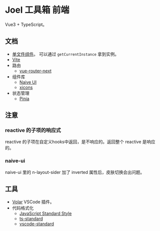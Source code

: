 # Joel 工具箱 前端
Vue3 + TypeScript。

## 文档
* [单文件组件](https://v3.cn.vuejs.org/api/sfc-script-setup.html)。 可以通过 `getCurrentInstance` 拿到实例。
* [Vite](https://cn.vitejs.dev/config/)
* 路由
  * [vue-router-next](https://next.router.vuejs.org/zh/index.html)
* 组件库
  * [Naive UI](https://www.naiveui.com/zh-CN/os-theme)
  * [xicons](https://www.xicons.org/#/)
* 状态管理
  * [Pinia](https://pinia.esm.dev/)

## 注意
### reactive 的子项的响应式
reactive 的子项在自定义hooks中返回，是不响应的。返回整个 reactive 是响应的。

### naive-ui
naive-ui 里的 n-layout-sider 加了 inverted 属性后，皮肤切换会出问题。

## 工具
* [Volar](https://marketplace.visualstudio.com/items?itemName=johnsoncodehk.volar) VSCode 插件。
* 代码格式化
  * [JavaScript Standard Style](https://standardjs.com/)
  * [ts-standard](https://github.com/standard/ts-standard)
  * [vscode-standard](https://marketplace.visualstudio.com/items?itemName=standard.vscode-standard)
